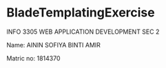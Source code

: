 # BladeTemplatingExercise

INFO 3305 WEB APPLICATION DEVELOPMENT SEC 2

Name: AININ SOFIYA BINTI AMIR

Matric no: 1814370


